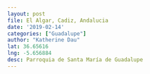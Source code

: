 ```yaml
---
layout: post
file: El Algar, Cadiz, Andalucia
date: '2019-02-14'
categories: ["Guadalupe"]
author: "Katherine Dau"
lat: 36.65616
lng: -5.656884
desc: Parroquia de Santa María de Guadalupe
---
```

